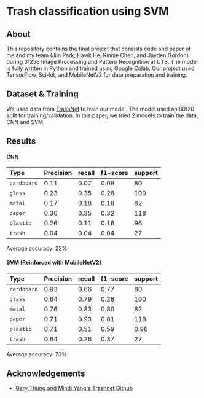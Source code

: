 # Trash classification using SVM

## About
This repository contains the final project that consists code and paper of me and my team (Jiin Park, Hawk He, Rinnie Chen, and Jayden Gordon) during 31256 Image Processing and Pattern Recognition at UTS. The model is fully written in Python and trained using Google Colab. Our project used TensorFlow, Sci-kit, and MobileNetV2 for data preparation and training.

## Dataset & Training
We used data from [TrashNet](https://www.kaggle.com/datasets/feyzazkefe/trashnet/data) to train our model. The model used an 80/20 split for training/validation. In this paper, we tried 2 models to train the data, CNN and SVM.


## Results

#### CNN

| Type | Precision     | recall                     | f1-score   |   support    |
| :-------- | :------- | :------------------------- | :------|:------|
| `cardboard` | 0.11 |0.07 |     0.09   |  80   |
| `glass` | 0.23 |    0.35    |    0.28    |  100    |
| `metal` | 0.17` | 0.18|       0.18 |   82   |
| `paper` | 0.30 |  0.35|     0.32   |   118   |
| `plastic` | 0.26 |  0.11|      0.16  |   96    |
| `trash` | 0.04 |  0.04|       0.04 |   27    |

Average accuracy: 22%
#### SVM (Reinforced with MobileNetV2)

| Type | Precision     | recall                     | f1-score   |   support    |
| :-------- | :------- | :------------------------- | :------|:------|
| `cardboard` | 0.93 |0.66 |  0.77      |  80     |
| `glass` | 0.64 |   0.79     |   0.28     | 100      |
| `metal` | 0.76 | 0.83|    0.80    |  82     |
| `paper` | 0.71 | 0.93 |   0.81     |   118    |
| `plastic` | 0.71 | 0.51 |     0.59   | 0.96      |
| `trash` | 0.64 | 0.26 |  0.37      |   27    |

Average accuracy: 73%



## Acknowledgements

 - [Gary Thung and Mindi Yang's Trashnet Github](https://github.com/garythung/trashnet)


